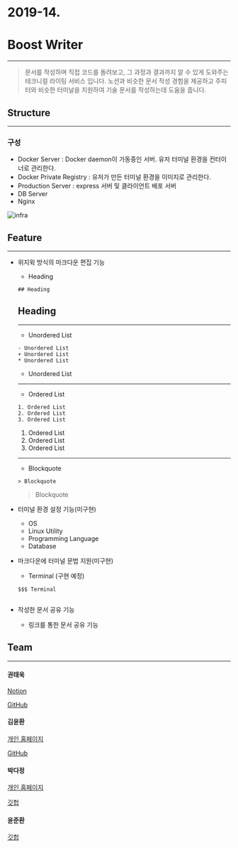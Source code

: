 # 2019-14.

# Boost Writer

---

> 문서를 작성하며 직접 코드를 돌려보고, 그 과정과 결과까지 알 수 있게 도와주는 테크니컬 라이팅 서비스 입니다.
노션과 비슷한 문서 작성 경험을 제공하고 주피터와 비슷한 터미널을 지원하여 기술 문서를 작성하는데 도움을 줍니다.


## Structure

---

### 구성

- Docker Server : Docker daemon이 가동중인 서버. 유저 터미널 환경을 컨터이너로 관리한다.
- Docker Private Registry : 유저가 만든 터미널 환경을 이미지로 관리한다.
- Production Server : express 서버 및 클라이언트 배포 서버
- DB Server
- Nginx

![infra](https://user-images.githubusercontent.com/4661295/69349455-1b9e5380-0cbb-11ea-8f7b-98b71e443f2d.jpg)

## Feature

---

- 위지윅 방식의 마크다운 편집 기능

  - Heading

  ```
  ## Heading
  ```

  ## Heading

  ---

  - Unordered List

  ```
  - Unordered List
  + Unordered List
  * Unordered List
  ```

  - Unordered List

  ---

  - Ordered List

  ```
  1. Ordered List
  2. Ordered List
  3. Ordered List
  ```

  1. Ordered List
  2. Ordered List
  3. Ordered List

  ---

  - Blockquote

  ```
  > Blockquote
  ```

  > Blockquote

- 터미널 환경 설정 기능(미구현)

  - OS
  - Linux Utility
  - Programming Language
  - Database

- 마크다운에 터미널 문법 지원(미구현)

  - Terminal (구현 예정)

  ```
  $$$ Terminal
  ```

  ![]()

- 작성한 문서 공유 기능
  - 링크를 통한 문서 공유 기능

## Team

---

#### 권태욱

[Notion](https://www.notion.so/imurukevol/538cebd586e04ce5ab1c3ee1e5bda02f)

[GitHub](https://github.com/ImuruKevol)

#### 김윤환

[개인 홈페이지]()

[GitHub](https://github.com/DrizzlingCattus)

#### 박다정

[개인 홈페이지](https://dimss.tistory.com/)

[깃헙](https://github.com/dimsssss)

#### 윤준환

[깃헙](https://github.com/RBJH)
